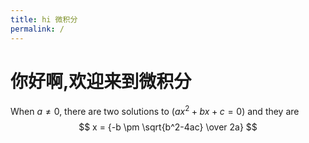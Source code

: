 ```yaml
---
title: hi 微积分
permalink: /
---
```


# 你好啊,欢迎来到微积分
When $a \ne 0$, there are two solutions to $(ax^2 + bx + c = 0)$ and they are 
$$ x = {-b \pm \sqrt{b^2-4ac} \over 2a} $$